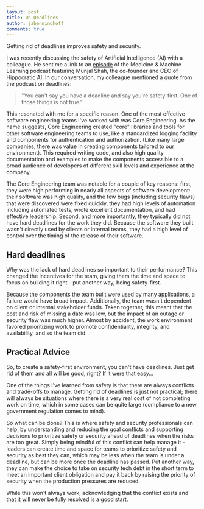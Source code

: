 ```yaml
---
layout: post
title: On Deadlines
author: jabenninghoff
comments: true
---
```

Getting rid of deadlines improves safety and security.

I was recently discussing the safety of Artificial Intelligence (AI) with a colleague. He sent me a link to an [episode](https://open.spotify.com/episode/2x9q2R3Q7jIQi3WhaaAWVa) of the Medicine & Machine Learning podcast featuring Munjal Shah, the co-founder and CEO of Hippocratic AI. In our conversation, my colleague mentioned a quote from the podcast on deadlines:

> "You can't say you have a deadline and say you're safety-first. One of those things is not true."

This resonated with me for a specific reason. One of the most effective software engineering teams I've worked with was Core Engineering. As the name suggests, Core Engineering created "core" libraries and tools for other software engineering teams to use, like a standardized logging facility and components for authentication and authorization. (Like many large companies, there was value in creating components tailored to our environment). This required writing code, and also high quality documentation and examples to make the components accessible to a broad audience of developers of different skill levels and experience at the company.

The Core Engineering team was notable for a couple of key reasons: first, they were high performing in nearly all aspects of software development: their software was high quality, and the few bugs (including security flaws) that were discovered were fixed quickly, they had high levels of automation including automated tests, wrote excellent documentation, and had effective leadership. Second, and more importantly, they typically did not have hard deadlines for the work they did. Because the software they built wasn't directly used by clients or internal teams, they had a high level of control over the timing of the release of their software.

## Hard deadlines

Why was the lack of hard deadlines so important to their performance? This changed the incentives for the team, giving them the time and space to focus on building it right - put another way, being safety-first.

Because the components the team built were used by many applications, a failure would have broad impact. Additionally, the team wasn't dependent on client or internal stakeholder funds. Taken together, this meant that the cost and risk of missing a date was low, but the impact of an outage or security flaw was much higher. Almost by accident, the work environment favored prioritizing work to promote confidentiality, integrity, and availability, and so the team did.

## Practical Advice

So, to create a safety-first environment, you can't have deadlines. Just get rid of them and all will be good, right? If it were that easy...

One of the things I've learned from safety is that there are always conflicts and trade-offs to manage. Getting rid of deadlines is just not practical; there will always be situations where there is a very real cost of not completing work on time, which in some cases can be quite large (compliance to a new government regulation comes to mind).

So what can be done? This is where safety and security professionals can help, by understanding and reducing the goal conflicts and supporting decisions to prioritize safety or security ahead of deadlines when the risks are too great. Simply being mindful of this conflict can help manage it - leaders can create time and space for teams to prioritize safety and security as best they can, which may be less when the team is under a deadline, but can be more once the deadline has passed. Put another way, they can make the choice to take on security tech debt in the short term to meet an important client obligation and pay it back by raising the priority of security when the production pressures are reduced.

While this won't always work, acknowledging that the conflict exists and that it will never be fully resolved is a good start.
